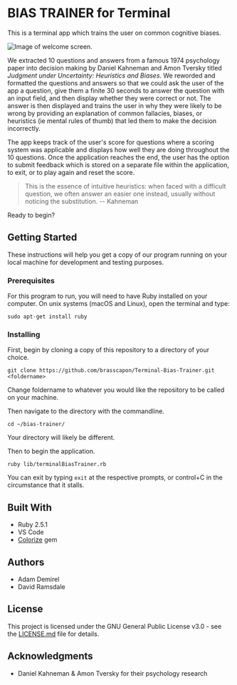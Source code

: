 # BIAS TRAINER for Terminal
This is a terminal app which trains the user on common cognitive biases.

![Image of welcome screen.](https://i.imgur.com/JQXgWuH.png)

We extracted 10 questions and answers from a famous 1974 psychology paper into decision making by Daniel Kahneman and Amon Tversky titled *Judgment under Uncertainty: Heuristics and Biases*. We reworded and formatted the questions and answers so that we could ask the user of the app a question, give them a finite 30 seconds to answer the question with an input field, and then display whether they were correct or not. The answer is then displayed and trains the user in why they were likely to be wrong by providing an explanation of common fallacies, biases, or heuristics (ie mental rules of thumb) that led them to make the decision incorrectly. 

The app keeps track of the user's score for questions where a scoring system was applicable and displays how well they are doing throughout the 10 questions. Once the application reaches the end, the user has the option to submit feedback which is stored on a separate file within the application, to exit, or to play again and reset the score.



> This is the essence of intuitive heuristics: when faced with a difficult question, we often answer an easier one instead, usually without noticing the substitution. -- Kahneman

Ready to begin?

## Getting Started
These instructions will help you get a copy of our program running on your local machine for development and testing purposes.
### Prerequisites
For this program to run, you will need to have Ruby installed on your computer. On unix systems (macOS and Linux), open the terminal and type:
```
sudo apt-get install ruby
```

### Installing
First, begin by cloning a copy of this repository to a directory of your choice.
 ```
 git clone https://github.com/brasscapon/Terminal-Bias-Trainer.git <foldername>
 ```
 Change foldername to whatever you would like the repository to be called on your machine.
 
 Then navigate to the directory with the commandline.
 ```
 cd ~/bias-trainer/
 ```
 Your directory will likely be different.
 
 Then to begin the application.
 ```
 ruby lib/terminalBiasTrainer.rb
 ```
 You can exit by typing `exit` at the respective prompts, or control+C in the circumstance that it stalls.

## Built With
* Ruby 2.5.1
* VS Code
* [Colorize](https://github.com/fazibear/colorize) gem

## Authors
* Adam Demirel
* David Ramsdale


## License
This project is licensed under the GNU General Public License v3.0 - see the [LICENSE.md](https://github.com/brasscapon/Terminal-Bias-Trainer/blob/master/LICENSE) file for details.

## Acknowledgments
* Daniel Kahneman & Amon Tversky for their psychology research
